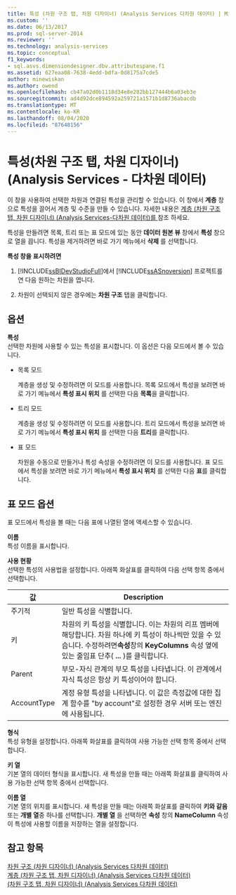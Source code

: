 ```yaml
---
title: 특성 (차원 구조 탭, 차원 디자이너) (Analysis Services 다차원 데이터) | Microsoft Docs
ms.custom: ''
ms.date: 06/13/2017
ms.prod: sql-server-2014
ms.reviewer: ''
ms.technology: analysis-services
ms.topic: conceptual
f1_keywords:
- sql.asvs.dimensiondesigner.dbv.attributespane.f1
ms.assetid: 627eaa08-7638-4edd-bdfa-0d8175a7cde5
author: minewiskan
ms.author: owend
ms.openlocfilehash: cb47a02d0b1118d34e8e282bb127444b6a03eb3e
ms.sourcegitcommit: ad4d92dce894592a259721a1571b1d8736abacdb
ms.translationtype: MT
ms.contentlocale: ko-KR
ms.lasthandoff: 08/04/2020
ms.locfileid: "87648156"
---
```

# <a name="attributes-dimension-structure-tab-dimension-designer-analysis-services---multidimensional-data"></a>특성(차원 구조 탭, 차원 디자이너)(Analysis Services - 다차원 데이터)
  이 창을 사용하여 선택한 차원과 연결된 특성을 관리할 수 있습니다. 이 창에서 **계층** 창으로 특성을 끌어서 계층 및 수준을 만들 수 있습니다. 자세한 내용은 [계층 &#40;차원 구조 탭, 차원 디자이너&#41; &#40;Analysis Services-다차원 데이터&#41;를 ](hierarchies-dimension-designer-analysis-services-multidimensional-data.md)참조 하세요.  
  
 특성을 만들려면 목록, 트리 또는 표 모드에 있는 동안 **데이터 원본 뷰** 창에서 **특성** 창으로 열을 끕니다. 특성을 제거하려면 바로 가기 메뉴에서 **삭제** 를 선택합니다.  
  
 **특성 창을 표시하려면**  
  
1.  [!INCLUDE[ssBIDevStudioFull](../includes/ssbidevstudiofull-md.md)]에서 [!INCLUDE[ssASnoversion](../includes/ssasnoversion-md.md)] 프로젝트를 연 다음 원하는 차원을 엽니다.  
  
2.  차원이 선택되지 않은 경우에는 **차원 구조** 탭을 클릭합니다.  
  
## <a name="options"></a>옵션  
 **특성**  
 선택한 차원에 사용할 수 있는 특성을 표시합니다. 이 옵션은 다음 모드에서 볼 수 있습니다.  
  
-   목록 모드  
  
     계층을 생성 및 수정하려면 이 모드를 사용합니다. 목록 모드에서 특성을 보려면 바로 가기 메뉴에서 **특성 표시 위치** 를 선택한 다음 **목록**을 클릭합니다.  
  
-   트리 모드  
  
     계층을 생성 및 수정하려면 이 모드를 사용합니다. 트리 모드에서 특성을 보려면 바로 가기 메뉴에서 **특성 표시 위치** 를 선택한 다음 **트리**를 클릭합니다.  
  
-   표 모드  
  
     차원을 수동으로 만들거나 특성 속성을 수정하려면 이 모드를 사용합니다. 표 모드에서 특성을 보려면 바로 가기 메뉴에서 **특성 표시 위치** 를 선택한 다음 **표**를 클릭합니다.  
  
## <a name="grid-mode-options"></a>표 모드 옵션  
 표 모드에서 특성을 볼 때는 다음 표에 나열된 열에 액세스할 수 있습니다.  
  
 **이름**  
 특성 이름을 표시합니다.  
  
 **사용 현황**  
 선택한 특성의 사용법을 설정합니다. 아래쪽 화살표를 클릭하여 다음 선택 항목 중에서 선택합니다.  
  
|값|Description|  
|-----------|-----------------|  
|주기적|일반 특성을 식별합니다.|  
|키|차원의 키 특성을 식별합니다. 이는 차원의 리프 멤버에 해당합니다. 차원 하나에 키 특성이 하나씩만 있을 수 있습니다. 수정하려면**속성**창의 **KeyColumns** 속성 옆에 있는 줄임표 단추( **...** )를 클릭합니다.|  
|Parent|부모-자식 관계의 부모 특성을 나타냅니다. 이 관계에서 자식 특성은 항상 키 특성이어야 합니다.|  
|AccountType|계정 유형 특성을 나타냅니다. 이 값은 측정값에 대한 집계 함수를 "by account"로 설정한 경우 서버 또는 엔진에 사용됩니다.|  
  
 **형식**  
 특성 유형을 설정합니다. 아래쪽 화살표를 클릭하여 사용 가능한 선택 항목 중에서 선택합니다.  
  
 **키 열**  
 기본 열의 데이터 형식을 표시합니다. 새 특성을 만들 때는 아래쪽 화살표를 클릭하여 사용 가능한 선택 항목 중에서 선택합니다.  
  
 **이름 열**  
 기본 열의 위치를 표시합니다. 새 특성을 만들 때는 아래쪽 화살표를 클릭하여 **키와 같음** 또는 **개별 열**중 하나를 선택합니다. **개별 열** 을 선택하면 **속성** 창의 **NameColumn** 속성이 특성에 사용할 이름을 저장하는 열을 설정합니다.  
  
## <a name="see-also"></a>참고 항목  
 [차원 구조 &#40;차원 디자이너&#41; &#40;Analysis Services 다차원 데이터&#41;](dimension-structure-dimension-designer-analysis-services-multidimensional-data.md)   
 [계층 &#40;차원 구조 탭, 차원 디자이너&#41; &#40;Analysis Services 다차원 데이터&#41;](hierarchies-dimension-designer-analysis-services-multidimensional-data.md)   
 [&#40;차원 구조 탭, 차원 디자이너&#41; &#40;Analysis Services 다차원 데이터&#41;](toolbar-dimension-structure-designer-analysis-services-multidimensional-data.md)  
  
  
